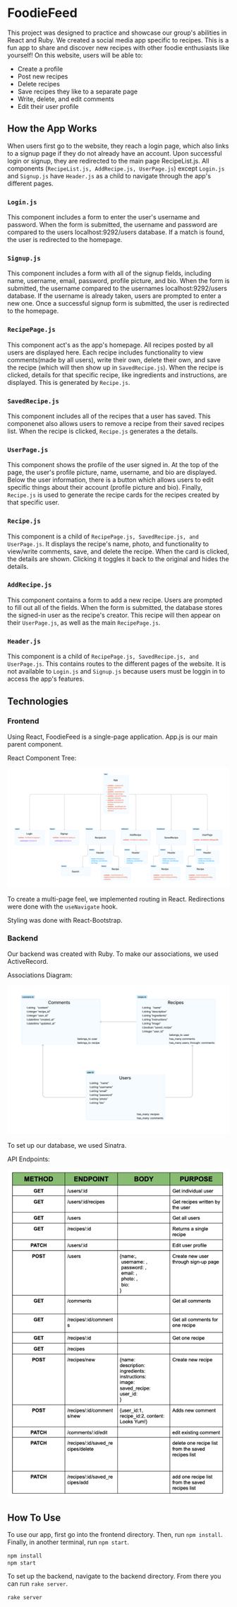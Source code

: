 # FoodieFeed

This project was designed to practice and showcase our group's abilities in React and Ruby.  We created a social media app specific to recipes.  This is a fun app to share and discover new recipes with other foodie enthusiasts like yourself! On this website, users will be able to:
* Create a profile
* Post new recipes
* Delete recipes
* Save recipes they like to a separate page
* Write, delete, and edit comments
* Edit their user profile

## How the App Works

When users first go to the website, they reach a login page, which also links to a signup page if they do not already have an account.  Upon successful login or signup, they are redirected to the main page RecipeList.js.  All components (```RecipeList.js, AddRecipe.js, UserPage.js```) except ```Login.js``` and ```Signup.js``` have ```Header.js``` as a child to navigate through the app's different pages.

### ```Login.js```

This component includes a form to enter the user's username and password.  When the form is submitted, the username and password are compared to the users localhost:9292/users database.  If a match is found, the user is redirected to the homepage.

### ```Signup.js```

This component includes a form with all of the signup fields, including name, username, email, password, profile picture, and bio.  When the form is submitted, the username compared to the usernames localhost:9292/users database.  If the username is already taken, users are prompted to enter a new one.  Once a successful signup form is submitted, the user is redirected to the homepage.

### ```RecipePage.js```

This component act's as the app's homepage.  All recipes posted by all users are displayed here.  Each recipe includes functionality to view comments(made by all users), write their own, delete their own, and save the recipe (which will then show up in ```SavedRecipe.js```).  When the recipe is clicked, details for that specific recipe, like ingredients and instructions, are displayed.  This is generated by ```Recipe.js```.
### ```SavedRecipe.js```

This component includes all of the recipes that a user has saved.  This componenet also allows users to remove a recipe from their saved recipes list.  When the recipe is clicked, ```Recipe.js``` generates a the details.

### ```UserPage.js```

This component shows the profile of the user signed in.  At the top of the page, the user's profile picture, name, username, and bio are displayed.  Below the user information, there is a button which allows users to edit specific things about their account (profile picture and bio).  Finally, ```Recipe.js``` is used to generate the recipe cards for the recipes created by that specific user.

### ```Recipe.js```

This component is a child of ```RecipePage.js, SavedRecipe.js, and UserPage.js```.  It displays the recipe's name, photo, and functionality to view/write comments, save, and delete the recipe.  When the card is clicked, the details are shown.  Clicking it toggles it back to the original and hides the details.

### ```AddRecipe.js```

This component contains a form to add a new recipe.  Users are prompted to fill out all of the fields.  When the form is submitted, the database stores the signed-in user as the recipe's creator.  This recipe will then appear on their ```UserPage.js```, as well as the main ```RecipePage.js```.

### ```Header.js```

This component is a child of ```RecipePage.js, SavedRecipe.js, and UserPage.js```.  This contains routes to the different pages of the website.  It is not available to ```Login.js``` and ```Signup.js``` because users must be loggin in to access the app's features.

## Technologies

### Frontend

Using React, FoodieFeed is a single-page application.  App.js is our main parent component.

React Component Tree:

![React Component Tree](images/react-component-tree.png)

To create a multi-page feel, we implemented routing in React.  Redirections were done with the ```useNavigate``` hook.

Styling was done with React-Bootstrap.

### Backend

Our backend was created with Ruby.  To make our associations, we used ActiveRecord.  

Associations Diagram:

![Association Tables Diagram](images/associations-table.png)

To set up our database, we used Sinatra.

API Endpoints:

![React Component Tree](images/api-endpoints.png)

## How To Use

To use our app, first go into the frontend directory.  Then, run ```npm install```.  Finally, in another terminal, run ```npm start```.

```
npm install
npm start
```

To set up the backend, navigate to the backend directory.  From there you can run ```rake server```.

```
rake server
```

